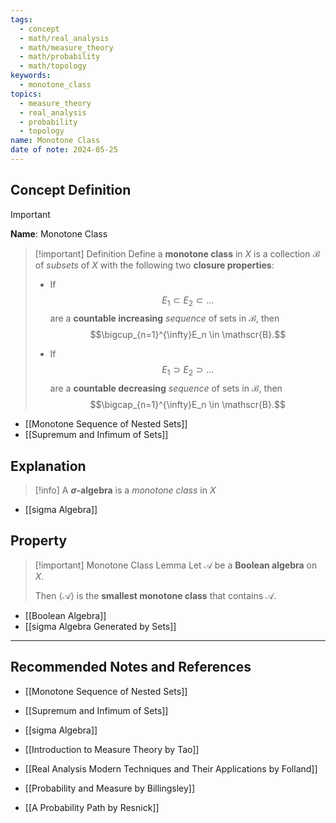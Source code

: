```yaml
---
tags:
  - concept
  - math/real_analysis
  - math/measure_theory
  - math/probability
  - math/topology
keywords:
  - monotone_class
topics:
  - measure_theory
  - real_analysis
  - probability
  - topology
name: Monotone Class
date of note: 2024-05-25
---
```


## Concept Definition

>[!important]
>**Name**: Monotone Class

>[!important] Definition
>Define a **monotone class** in $X$ is a collection $\mathscr{B}$ of *subsets* of $X$ with the following two **closure properties**:
>
>- If $$E_1 \subset E_2 \subset \ldots$$ are a **countable increasing** *sequence* of sets in $\mathscr{B}$, then $$\bigcup_{n=1}^{\infty}E_n \in \mathscr{B}.$$
> 
>- If $$E_1 \supset E_2 \supset \ldots$$ are a **countable decreasing** *sequence* of sets in $\mathscr{B}$, then $$\bigcap_{n=1}^{\infty}E_n \in \mathscr{B}.$$

- [[Monotone Sequence of Nested Sets]]
- [[Supremum and Infimum of Sets]]

## Explanation

>[!info]
>A **$\sigma$-algebra** is a *monotone class* in $X$

- [[sigma Algebra]]


## Property

>[!important] Monotone Class Lemma
>Let $\mathscr{A}$ be a **Boolean algebra** on $X$. 
>
>Then $\langle \mathscr{A} \rangle$ is the **smallest monotone class** that contains $\mathscr{A}$.

- [[Boolean Algebra]]
- [[sigma Algebra Generated by Sets]]







-----------
##  Recommended Notes and References

- [[Monotone Sequence of Nested Sets]]
- [[Supremum and Infimum of Sets]]

- [[sigma Algebra]]



- [[Introduction to Measure Theory by Tao]]
- [[Real Analysis Modern Techniques and Their Applications by Folland]]
- [[Probability and Measure by Billingsley]]
- [[A Probability Path by Resnick]]
